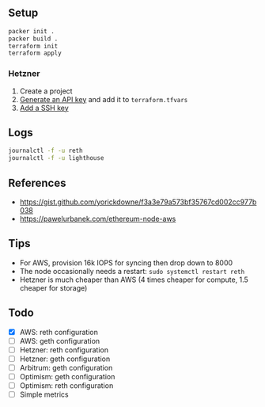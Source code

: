 
## Setup

```bash
packer init .
packer build .
terraform init
terraform apply
```

### Hetzner

1. Create a project
2. [Generate an API key](https://docs.hetzner.com/cloud/api/getting-started/generating-api-token/) and add it to `terraform.tfvars`
3. [Add a SSH key](https://community.hetzner.com/tutorials/add-ssh-key-to-your-hetzner-cloud)

## Logs

```bash
journalctl -f -u reth
journalctl -f -u lighthouse
```

## References
- https://gist.github.com/yorickdowne/f3a3e79a573bf35767cd002cc977b038
- https://pawelurbanek.com/ethereum-node-aws

## Tips
- For AWS, provision 16k IOPS for syncing then drop down to 8000
- The node occasionally needs a restart: `sudo systemctl restart reth`
- Hetzner is much cheaper than AWS (4 times cheaper for compute, 1.5 cheaper for storage)

## Todo
- [x] AWS: reth configuration
- [ ] AWS: geth configuration
- [ ] Hetzner: reth configuration
- [ ] Hetzner: geth configuration
- [ ] Arbitrum: geth configuration
- [ ] Optimism: geth configuration
- [ ] Optimism: reth configuration
- [ ] Simple metrics